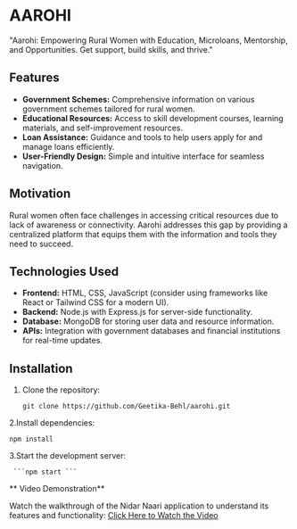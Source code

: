 # AAROHI
 "Aarohi: Empowering Rural Women with Education, Microloans, Mentorship, and Opportunities. Get support, build skills, and thrive."

## Features  
- **Government Schemes:** Comprehensive information on various government schemes tailored for rural women.  
- **Educational Resources:** Access to skill development courses, learning materials, and self-improvement resources.  
- **Loan Assistance:** Guidance and tools to help users apply for and manage loans efficiently.  
- **User-Friendly Design:** Simple and intuitive interface for seamless navigation.  

## Motivation  
Rural women often face challenges in accessing critical resources due to lack of awareness or connectivity. Aarohi addresses this gap by providing a centralized platform that equips them with the information and tools they need to succeed.  

## Technologies Used  
- **Frontend:** HTML, CSS, JavaScript (consider using frameworks like React or Tailwind CSS for a modern UI).  
- **Backend:** Node.js with Express.js for server-side functionality.  
- **Database:** MongoDB for storing user data and resource information.  
- **APIs:** Integration with government databases and financial institutions for real-time updates.  

## Installation  
1. Clone the repository:  
   
   ```git clone https://github.com/Geetika-Behl/aarohi.git```
   
2.Install dependencies:

   ```npm install```

3.Start the development server:

     ```npm start ```
     
** Video Demonstration**

Watch the walkthrough of the Nidar Naari application to understand its features and functionality: [Click Here to Watch the Video](https://youtu.be/xmdm6qL3k-U?si=E8ijEvfiuko3EBhi)
  
